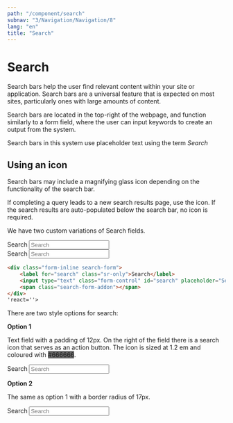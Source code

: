 ```yaml
---
path: "/component/search"
subnav: "3/Navigation/Navigation/8"
lang: "en"
title: "Search"
---
```


<helmet>
<title> Search - Aurora Design System </title>
</helmet>

# Search

Search bars help the user find relevant content within your site or application. Search bars are a universal feature that is expected on most sites, particularly ones with large amounts of content.

Search bars are located in the top-right of the webpage, and function similarly to a form field, where the user can input keywords to create an output from the system.

Search bars in this system use placeholder text using the term _Search_

## Using an icon

Search bars may include a magnifying glass icon depending on the functionality of the search bar. 

If completing a query leads to a new search results page, use the icon. If the search results are auto-populated below the search bar, no icon is required. 

<documentationtabs>
      <doctabpanel type="html">
          
We have two custom variations of Search fields. 
    
<div class="form-inline search-form mb-3 mt-3">
    <label for="search" class="sr-only">Search</label>
    <input type="text" class="form-control" id="search" placeholder="Search">
    <span class="search-form-addon">
    </span>
</div>

<div class="form-inline search-form search-form-round">
    <label for="search2" class="sr-only">Search</label>
    <input type="text" class="form-control" id="search2" placeholder="Search">
    <span class="search-form-addon"></span>
</div>

```html
<div class="form-inline search-form">
    <label for="search" class="sr-only">Search</label>
    <input type="text" class="form-control" id="search" placeholder="Search">
    <span class="search-form-addon"></span>
</div>
'react=''>
```

</doctabpanel>
      <doctabpanel type="react">
      </doctabpanel>
      <doctabpanel type="design">
          
There are two style options for search:

**Option 1**

Text field with a padding of 12px. On the right of the field there is a search icon that serves as an action button. The icon is sized at 1.2 em and coloured with <badge style="background-color: #666666">#666666</badge>.

<div class="form-inline search-form mb-3">
    <label for="search" class="sr-only">Search</label>
    <input type="text" class="form-control" id="search" placeholder="Search">
    <span class="search-form-addon">
    </span>
</div>


**Option 2**

The same as option 1 with a border radius of 17px.

<div class="form-inline search-form search-form-round">
    <label for="search2" class="sr-only">Search</label>
    <input type="text" class="form-control" id="search2" placeholder="Search">
    <span class="search-form-addon">
    </span>
</div>

</doctabpanel>
    </documentationtabs>



